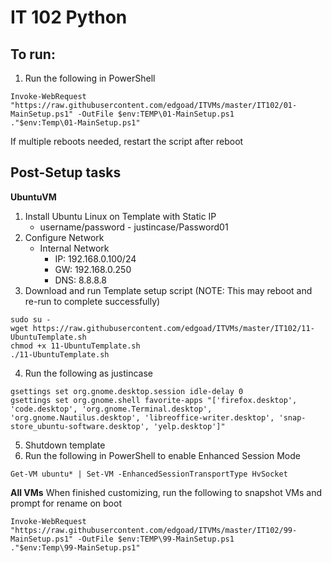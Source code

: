 # IT 102 Python

## To run:
1. Run the following in PowerShell
```
Invoke-WebRequest "https://raw.githubusercontent.com/edgoad/ITVMs/master/IT102/01-MainSetup.ps1" -OutFile $env:TEMP\01-MainSetup.ps1
."$env:Temp\01-MainSetup.ps1"
```

If multiple reboots needed, restart the script after reboot

## Post-Setup tasks

**UbuntuVM**
1. Install Ubuntu Linux on Template with Static IP
   - username/password - justincase/Password01
2. Configure Network
   - Internal Network
     - IP: 192.168.0.100/24
     - GW: 192.168.0.250
     - DNS: 8.8.8.8
3. Download and run Template setup script (NOTE: This may reboot and re-run to complete successfully)
```
sudo su -
wget https://raw.githubusercontent.com/edgoad/ITVMs/master/IT102/11-UbuntuTemplate.sh
chmod +x 11-UbuntuTemplate.sh
./11-UbuntuTemplate.sh
```
4. Run the following as justincase
```
gsettings set org.gnome.desktop.session idle-delay 0
gsettings set org.gnome.shell favorite-apps "['firefox.desktop', 'code.desktop', 'org.gnome.Terminal.desktop', 'org.gnome.Nautilus.desktop', 'libreoffice-writer.desktop', 'snap-store_ubuntu-software.desktop', 'yelp.desktop']"
```
5. Shutdown template
6. Run the following in PowerShell to enable Enhanced Session Mode
```
Get-VM ubuntu* | Set-VM -EnhancedSessionTransportType HvSocket
```


**All VMs**
When finished customizing, run the following to snapshot VMs and prompt for rename on boot
```
Invoke-WebRequest "https://raw.githubusercontent.com/edgoad/ITVMs/master/IT102/99-MainSetup.ps1" -OutFile $env:TEMP\99-MainSetup.ps1
."$env:Temp\99-MainSetup.ps1"
```

